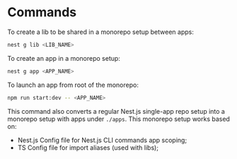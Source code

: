 # Commands

To create a lib to be shared in a monorepo setup between apps:

```bash
nest g lib <LIB_NAME>
```

To create an app in a monorepo setup:

```bash
nest g app <APP_NAME>
```

To launch an app from root of the monorepo:

```bash
npm run start:dev -- <APP_NAME>
```

This command also converts a regular Nest.js single-app repo setup into a monorepo setup with apps under `./apps`.
This monorepo setup works based on:

- Nest.js Config file for Nest.js CLI commands app scoping;
- TS Config file for import aliases (used with libs);
